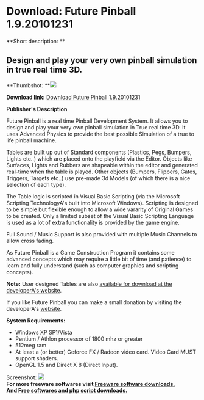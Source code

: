# Download: Future Pinball 1.9.20101231

**Short description: **

## Design and play your very own pinball simulation in true real time 3D.

  
**Thumbshot: **![](http://www.freewarefiles.com/screenshot/futurepinball_md.jpg)   
  
**Download link:** [Download Future Pinball 1.9.20101231](http://freesoftwares.boysofts.com/Future-Pinball_program_47187.html)  
  

**Publisher's Description**  
  

Future Pinball is a real time Pinball Development System. It allows you to
design and play your very own pinball simulation in True real time 3D. It uses
Advanced Physics to provide the best possible Simulation of a true to life
pinball machine.

Tables are built up out of Standard components (Plastics, Pegs, Bumpers,
Lights etc..) which are placed onto the playfield via the Editor. Objects like
Surfaces, Lights and Rubbers are shapeable within the editor and generated
real-time when the table is played. Other objects (Bumpers, Flippers, Gates,
Triggers, Targets etc..) use pre-made 3d Models (of which there is a nice
selection of each type).

The Table logic is scripted in Visual Basic Scripting (via the Microsoft
Scripting TechnologyA's built into Microsoft Windows). Scripting is designed
to be simple but flexible enough to allow a wide vararity of Original Games to
be created. Only a limited subset of the Visual Basic Scripting Language is
used as a lot of extra functionality is provided by the game engine.

Full Sound / Music Support is also provided with multiple Music Channels to
allow cross fading.

As Future Pinball is a Game Construction Program it contains some advanced
concepts which may require a little bit of time (and patience) to learn and
fully understand (such as computer graphics and scripting concepts).

**Note:** User designed Tables are also [available for download at the developerA's website](http://www.futurepinball.com/).

If you like Future Pinball you can make a small donation by visiting the
developerA's [website](http://www.futurepinball.com/).

**System Requirements:**

  * Windows XP SP1/Vista 
  * Pentium / Athlon processor of 1800 mhz or greater 
  * 512meg ram 
  * At least a (or better) Geforce FX / Radeon video card. Video Card MUST support shaders. 
  * OpenGL 1.5 and Direct X 8 (Direct Input). 

  
  
Screenshot: ![](http://www.freewarefiles.com/screenshot/futurepinball.jpg)  
**For more freeware softwares visit [Freeware software downloads.](http://freesoftwares.boysofts.com/)**   
**And [Free softwares and php script downloads.](http://www.boysofts.com/)**

